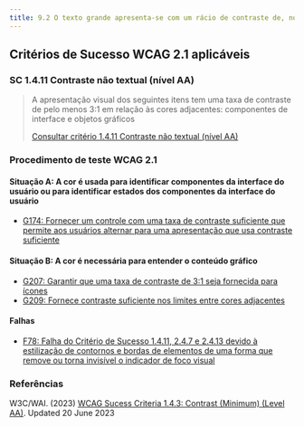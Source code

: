 ```yaml
---
title: 9.2 O texto grande apresenta-se com um rácio de contraste de, no mínimo, 3 para 1
---
```


## Critérios de Sucesso WCAG 2.1 aplicáveis

### SC 1.4.11 Contraste não textual (nível AA)
>
> A apresentação visual dos seguintes itens tem uma taxa de contraste de pelo menos 3:1 em relação às cores adjacentes: componentes de interface e objetos gráficos
>
> [Consultar critério 1.4.11 Contraste não textual (nível AA)](https://www.w3.org/WAI/WCAG22/Understanding/non-text-contrast.html)


### Procedimento de teste WCAG 2.1

#### Situação A: A cor é usada para identificar componentes da interface do usuário ou para identificar estados dos componentes da interface do usuário

- [G174: Fornecer um controle com uma taxa de contraste suficiente que permite aos usuários alternar para uma apresentação que usa contraste suficiente](/tecnicas-procedimentos-de-teste/G174.md)

#### Situação B: A cor é necessária para entender o conteúdo gráfico

- [G207: Garantir que uma taxa de contraste de 3:1 seja fornecida para ícones](/tecnicas-procedimentos-de-teste/G207.md)
- [G209: Fornece contraste suficiente nos limites entre cores adjacentes](/tecnicas-procedimentos-de-teste/G209.md)


#### Falhas

- [F78: Falha do Critério de Sucesso 1.4.11, 2.4.7 e 2.4.13 devido à estilização de contornos e bordas de elementos de uma forma que remove ou torna invisível o indicador de foco visual](/tecnicas-procedimentos-de-teste/F78.md)


### Referências

W3C/WAI. (2023) [WCAG Sucess Criteria 1.4.3: Contrast (Minimum) (Level AA)](https://www.w3.org/WAI/WCAG22/Understanding/contrast-minimum.html). Updated 20 June 2023











